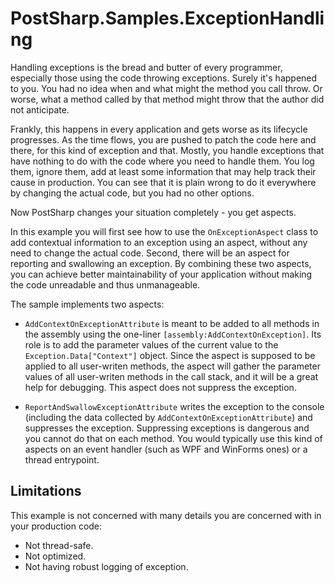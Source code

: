 # PostSharp.Samples.ExceptionHandling

Handling exceptions is the bread and butter of every programmer, especially those using the code throwing exceptions. Surely it's happened to you. 
You had no idea when and what might the method you call throw. Or worse, what a method called by that method might throw that the author did not 
anticipate. 

Frankly, this happens in every application and gets worse as its lifecycle progresses. As the time flows, you are pushed to patch the code here 
and there, for this kind of exception and that. Mostly, you handle exceptions that have nothing to do with the code where you need to handle them. You log 
them, ignore them, add at least some information that may help track their cause in production. You can see that it is plain wrong to do it everywhere
by changing the actual code, but you had no other options.

Now PostSharp changes your situation completely - you get aspects.

In this example you will first see how to use the `OnExceptionAspect` class to add contextual information to an exception using an aspect, without any need 
to change the actual code. Second, there will be an aspect for reporting and swallowing an exception. By combining these two aspects, you can achieve
better maintainability of your application without making the code unreadable and thus unmanageable.

The sample implements two aspects:

* `AddContextOnExceptionAttribute` is meant to be added to all methods in the assembly using the one-liner `[assembly:AddContextOnException]`. Its role is 
   to add the parameter values of the current value to the `Exception.Data["Context"]` object. Since the aspect is supposed to be applied to all 
   user-writen methods, the aspect will gather the parameter values of all user-writen methods in the call stack, and it will be a great help for 
   debugging. This aspect does not suppress the exception.
   
* `ReportAndSwallowExceptionAttribute` writes the exception to the console (including the data collected by  `AddContextOnExceptionAttribute`) and 
   suppresses the exception. Suppressing exceptions is dangerous and you cannot do that on each method. You would typically use this kind of aspects 
   on an event handler (such as WPF and WinForms ones) or a thread entrypoint. 

## Limitations

This example is not concerned with many details you are concerned with in your production code:

* Not thread-safe.
* Not optimized.
* Not having robust logging of exception.

